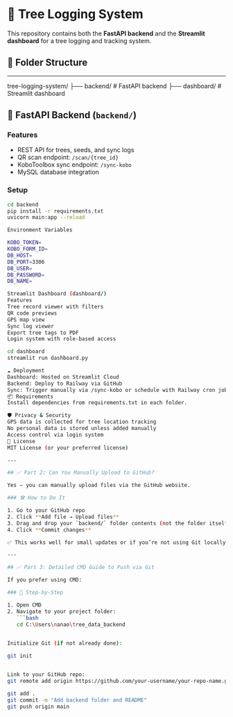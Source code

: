 # 🌳 Tree Logging System

This repository contains both the **FastAPI backend** and the **Streamlit dashboard** for a tree logging and tracking system.

## 📁 Folder Structure

---
tree-logging-system/ ├── backend/ # FastAPI backend ├── dashboard/ # Streamlit dashboard

## 🚀 FastAPI Backend (`backend/`)

### Features
- REST API for trees, seeds, and sync logs
- QR scan endpoint: `/scan/{tree_id}`
- KoboToolbox sync endpoint: `/sync-kobo`
- MySQL database integration

### Setup

```bash
cd backend
pip install -r requirements.txt
uvicorn main:app --reload

Environment Variables

KOBO_TOKEN=
KOBO_FORM_ID=
DB_HOST=
DB_PORT=3306
DB_USER=
DB_PASSWORD=
DB_NAME=

Streamlit Dashboard (dashboard/)
Features
Tree record viewer with filters
QR code previews
GPS map view
Sync log viewer
Export tree tags to PDF
Login system with role-based access

cd dashboard
streamlit run dashboard.py

☁️ Deployment
Dashboard: Hosted on Streamlit Cloud
Backend: Deploy to Railway via GitHub
Sync: Trigger manually via /sync-kobo or schedule with Railway cron job
📦 Requirements
Install dependencies from requirements.txt in each folder.

🛡️ Privacy & Security
GPS data is collected for tree location tracking
No personal data is stored unless added manually
Access control via login system
📄 License
MIT License (or your preferred license)

---

## ✅ Part 2: Can You Manually Upload to GitHub?

Yes — you can manually upload files via the GitHub website.

### 🛠 How to Do It

1. Go to your GitHub repo
2. Click **Add file → Upload files**
3. Drag and drop your `backend/` folder contents (not the folder itself)
4. Click **Commit changes**

✅ This works well for small updates or if you’re not using Git locally.

---

## ✅ Part 3: Detailed CMD Guide to Push via Git

If you prefer using CMD:

### 🧭 Step-by-Step

1. Open CMD
2. Navigate to your project folder:
   ```bash
   cd C:\Users\nanao\tree_data_backend
   

Initialize Git (if not already done):

git init


Link to your GitHub repo:
git remote add origin https://github.com/your-username/your-repo-name.git

git add .
git commit -m "Add backend folder and README"
git push origin main
   